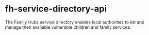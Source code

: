 # fh-service-directory-api
The Family Hubs service directory enables local authorities to list and manage their available vulnerable children and family services.
